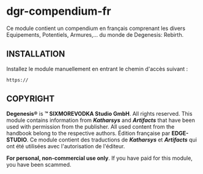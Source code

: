 # dgr-compendium-fr
Ce module contient un compendium en français comprenant les divers Equipements, Potentiels, Armures,... du monde de Degenesis: Rebirth.

## INSTALLATION

Installez le module manuellement en entrant le chemin d'accès suivant :

```
https://
```


## COPYRIGHT

**Degenesis®** is **™ SIXMOREVODKA Studio GmbH**. All rights reserved. This module contains information from ***Katharsys*** and ***Artifacts*** that have been used with permission from the publisher. All used content from the handbook belong to the respective authors.
Édition française par **EDGE-STUDIO**. Ce module contient des traductions de ***Katharsys*** et ***Artifacts*** qui ont été utilisées avec l'autorisation de l'éditeur.

**For personal, non-commercial use only**. If you have paid for this module, you have been scammed.
